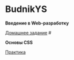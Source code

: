 # BudnikYS
<p><b>Введение в Web-разработку</b></p>
<a href="https://jsfiddle.net/Yana8/8ah7t1Lo/139/">Домашнее задание</a>
# <p><b>Основы CSS</b></p>
<a href="https://jsfiddle.net/Yana8/n6ymsbq3/113/">Практика</a>
